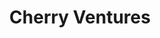 ---
layout: firm_page
title: "Cherry Ventures"
id: "cherry.vc"
permalink: "/cherryventurescherry.vc/"
website: "https://www.cherry.vc"
offices: "Berlin (Germany), London (United Kingdom), Stockholm (Sweden)"
investment_stages: "Pre-seed, Seed, Series A"
portfolio_companies: "Planet A Foods, Robeauté, Bardo, Juni, Tacto, Cosuno, Moss, FlixBus, Auto1 Group, Forto, TourRadar"
portfolio_link: ""
investment_markets: "B2B software, Fintech, Industrials, Healthtech, Climatetech, Consumer"
founded_year: "2012"
description: "Cherry Ventures is an early-stage venture capital firm based in Berlin, London, and Stockholm. Founded in 2012, they focus on supporting founders with capital, time, and their extensive network of experts. Their investment approach is industry-curious, backing European startups across various sectors."
linkedin: "https://www.linkedin.com/company/cherry-ventures/"
twitter: "https://twitter.com/cherryventures"
instagram: ""
team_page: "https://www.cherry.vc/team"
investor_type: "Venture Capital"
crunchbase: "https://www.crunchbase.com/organization/cherry-ventures"
pitchbook: "https://pitchbook.com/profiles/investor/100624-51"

# SEO Optimization
meta_title: "Cherry Ventures - VC Firm - projectstartups.com"
meta_description: "Cherry Ventures, Cherry Ventures is an early-stage venture capital firm based in Berlin, London, and Stockholm. Founded in 2012, they focus on supporting founders with..."
meta_keywords: "Cherry Ventures, B2B software, Fintech, Industrials, Healthtech, Climatetech, Consumer, VC firm, venture capital, startup investor, projectstartups.com"
canonical_url: "https://vc.projectstartups.com/cherryventurescherry.vc/"
---